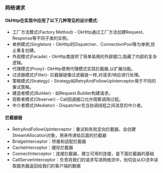 ### 网络请求

#### OkHttp在实现中应用了以下几种常见的设计模式:
-   工厂方法模式(Factory Method) - OkHttp通过工厂方法创建Request、Response等不同子类的实例。
-   单例模式(Singleton) - OkHttp的Dispatcher、ConnectionPool等为单例,防止重复创建。
-   外观模式(Facade) - OkHttp类提供了简单易用的外部接口,隐藏了内部的复杂逻辑。
-   代理模式(Proxy)- OkHttp使用代理模式实现拦截器,以扩展功能。
-   过滤器模式(Filter)- 拦截器链像过滤器链一样,对请求/响应进行处理。
-   策略模式(Strategy) - Strategy如RetryAndFollowUpInterceptor用于不同的重试策略。
-   建造者模式(Builder) - 如Request.Builder构建请求。
-   观察者模式(Observer) - Call回调接口允许观察调用过程。
-   中介者模式(Mediator) - Dispatcher充当协调线程之间消息的中介者。

#### 拦截器链
-  RetryAndFollowUpInterceptor：重试和失败定向拦截器，会创建StreamAllocation对象，用来传递给后面的拦截器
-  BridgeInterceptor：桥接和适配拦截器
-  CacheInterceptor：缓存拦截器
-  ConnectInterceptor：连接拦截器，建立可用的连接，是下面拦截器的基础
-  CallServerInterceptor：负责将我们的请求写进网络流中，别切会从IO流中读取服务器返回给我们的客户端的数据